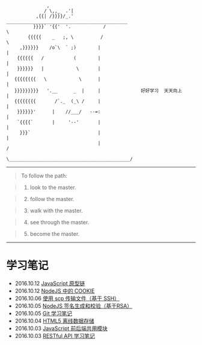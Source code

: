                    ,
                  / \,,_  .'|
               ,{{| /}}}}/_.'            _____________________________________________
              }}}}` '{{'  '.            /                                             \
            {{{{{    _   ;, \          /                                               \
         ,}}}}}}    /o`\  ` ;)        |                                                |
        {{{{{{   /           (        |                                                |
        }}}}}}   |            \       |                                                |
       {{{{{{{{   \            \      |                                                |
       }}}}}}}}}   '.__      _  |     |               好好学习  天天向上                  |
       {{{{{{{{       /`._  (_\ /     |                                                |
        }}}}}}'      |    //___/   --=:                                                |
        `{{{{`       |     '--'       |                                                |
         }}}`                         |                                                |
                                      |                                               /
                                       \_____________________________________________/


-------------------------------------------------
> To follow the path:

> 1. look to the master.

> 2. follow the master.

> 3. walk with the master.

> 4. see through the master.

> 5. become the master.

-------------------------------------------------

# 学习笔记

-   2016.10.12 [JavaScript 原型链](https://github.com/modood/modood.github.io/blob/master/notes/JavaScript-prototype-chain/)
-   2016.10.12 [NodeJS 中的 COOKIE](https://github.com/modood/modood.github.io/blob/master/notes/NodeJS-cookie/)
-   2016.10.06 [使用 scp 传输文件（基于 SSH）](https://github.com/modood/modood.github.io/blob/master/notes/scp/)
-   2016.10.05 [NodeJS 签名生成和校验（基于RSA）](https://github.com/modood/modood.github.io/blob/master/notes/RSA/)
-   2016.10.05 [Git 学习笔记](https://github.com/modood/modood.github.io/blob/master/notes/Git/)
-   2016.10.04 [HTML5 离线数据存储](https://github.com/modood/modood.github.io/blob/master/notes/HTML5-storage/)
-   2016.10.03 [JavaScript 前后端共用模块](https://github.com/modood/modood.github.io/blob/master/notes/JavaScript-module/)
-   2016.10.03 [RESTful API 学习笔记](https://github.com/modood/modood.github.io/blob/master/notes/RESTful-API/)

